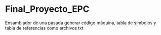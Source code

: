 # Final_Proyecto_EPC
Ensamblador de una pasada generar código máquina, tabla de símbolos y tabla de referencias como archivos txt
